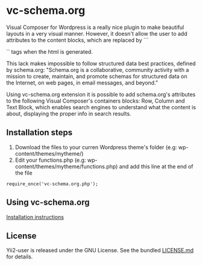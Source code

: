 # vc-schema.org

Visual Composer for Wordpress is a really nice plugin to make beautiful layouts in a very visual manner. However, it doesn't allow the user to add attributes to the content blocks, which are replaced by ```<div>`` tags when the html is generated. 

This lack makes impossible to follow structured data best practices, defined by schema.org:
"Schema.org is a collaborative, community activity with a mission to create, maintain, and promote schemas for structured data on the Internet, on web pages, in email messages, and beyond."

Using vc-schema.org extension it is possible to add schema.org's attributes to the following Visual Composer's containers blocks: Row, Column and Text Block, which enables search engines to understand what the content is about, displaying the proper info in search results. 


## Installation steps

1. Download the files to your curren Wordpress theme's folder (e.g: wp-content/themes/mytheme/)
2. Edit your functions.php (e.g: wp-content/themes/mytheme/functions.php) and add this line at the end of the file
```
require_once('vc-schema.org.php');
```

## Using vc-schema.org

[Installation instructions](docs/getting-started.md)


## License
Yii2-user is released under the GNU License. See the bundled [LICENSE.md](LICENSE.md)
for details.
